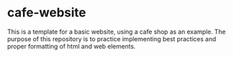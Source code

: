 # cafe-website
This is a template for a basic website, using a cafe shop as an example. The purpose of this repository is to practice implementing best practices and proper formatting of html and web elements.

